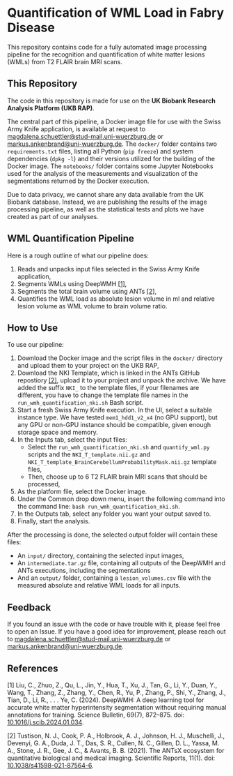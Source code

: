 # Quantification of WML Load in Fabry Disease

This repository contains code for a fully automated image processing pipeline for the recognition and quantification of white matter lesions (WMLs) from T2 FLAIR brain MRI scans. 


## This Repository

The code in this repository is made for use on the **UK Biobank Research Analysis Platform (UKB RAP)**.

The central part of this pipeline, a Docker image file for use with the Swiss Army Knife application, is available at request to magdalena.schuettler@stud-mail.uni-wuerzburg.de or markus.ankenbrand@uni-wuerzburg.de. The `docker/` folder contains two `requirements.txt` files, listing all Python (`pip freeze`) and system dependencies (`dpkg -l`) and their versions utilized for the building of the Docker image. The `notebooks/` folder contains some Jupyter Notebooks used for the analysis of the measurements and visualization of the segmentations returned by the Docker execution. 

Due to data privacy, we cannot share any data available from the UK Biobank database. Instead, we are publishing the results of the image processing pipeline, as well as the statistical tests and plots we have created as part of our analyses.


## WML Quantification Pipeline

Here is a rough outline of what our pipeline does:

1. Reads and unpacks input files selected in the Swiss Army Knife application,
2. Segments WMLs using DeepWMH [[1]](#1),
3. Segments the total brain volume using ANTs [[2]](#2),
4. Quantifies the WML load as absolute lesion volume in ml and relative lesion volume as WML volume to brain volume ratio.


## How to Use

To use our pipeline:

1. Download the Docker image and the script files in the `docker/` directory and upload them to your project on the UKB RAP,
2. Download the NKI Template, which is linked in the ANTs GitHub repostiory [[2]](#2), upload it to your project and unpack the archive. We have added the suffix `NKI_` to the template files, if your filenames are different, you have to change the template file names in the `run_wmh_quantification_nki.sh` Bash script.
3. Start a fresh Swiss Army Knife execution. In the UI, select a suitable instance type. We have tested `mem1_hdd1_v2_x4` (no GPU support), but any GPU or non-GPU instance should be compatible, given enough storage space and memory.
5. In the Inputs tab, select the input files:
     - Select the `run_wmh_quantification_nki.sh` and `quantify_wml.py` scripts and the `NKI_T_template.nii.gz` and `NKI_T_template_BrainCerebellumProbabilityMask.nii.gz` template files,
     - Then, choose up to 6 T2 FLAIR brain MRI scans that should be processed,
6. As the platform file, select the Docker image.
7. Under the Common drop down menu, insert the following command into the command line: `bash run_wmh_quantification_nki.sh`.
8. In the Outputs tab, select any folder you want your output saved to.
9. Finally, start the analysis.

After the processing is done, the selected output folder will contain these files:
- An `input/` directory, containing the selected input images,
- An `intermediate.tar.gz` file, containing all outputs of the DeepWMH and ANTs executions, including the segmentations
- And an `output/` folder, containing a `lesion_volumes.csv` file with the measured absolute and relative WML loads for all inputs.


## Feedback

If you found an issue with the code or have trouble with it, please feel free to open an Issue. If you have a good idea for improvement, please reach out to magdalena.schuettler@stud-mail.uni-wuerzburg.de or markus.ankenbrand@uni-wuerzburg.de.


## References 

<a id="1">[1]</a> 
Liu, C., Zhuo, Z., Qu, L., Jin, Y., Hua, T., Xu, J., Tan, G., Li, Y., Duan, Y., Wang, T., Zhang, Z., Zhang, Y., Chen, R., Yu, P., Zhang, P., Shi, Y., Zhang, J., Tian, D., Li, R., . . . Ye, C. (2024). DeepWMH: A deep learning tool for accurate white matter hyperintensity segmentation without requiring manual annotations for training. Science Bulletin, 69(7), 872–875. doi: [10.1016/j.scib.2024.01.034](https://doi.org/10.1016/j.scib.2024.01.034).

<a id="2">[2]</a> 
Tustison, N. J., Cook, P. A., Holbrook, A. J., Johnson, H. J., Muschelli, J., Devenyi, G. A., Duda, J. T., Das, S. R., Cullen, N. C., Gillen, D. L., Yassa, M. A., Stone, J. R., Gee, J. C., & Avants, B. B. (2021). The ANTsX ecosystem for quantitative biological and medical imaging. Scientific Reports, 11(1). doi: [10.1038/s41598-021-87564-6](https://doi.org/10.1038/s41598-021-87564-6).
